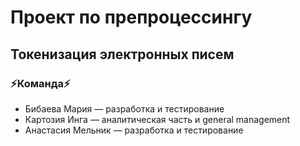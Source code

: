 # Проект по препроцессингу
## Токенизация электронных писем
### :zap:Команда:zap:
* Бибаева Мария — разработка и тестирование
* Картозия Инга — аналитическая часть и general management
* Анастасия Мельник — разработка и тестирование
